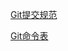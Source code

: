 [Git提交规范](https://www.jianshu.com/p/b6ebc19b04f6?tdsourcetag=s_pcqq_aiomsg)

[Git命令表](https://shfshanyue.github.io/cheat-sheets/git)